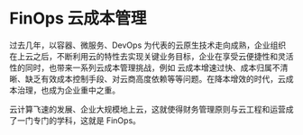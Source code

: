 # FinOps 云成本管理

过去几年，以容器、微服务、DevOps 为代表的云原生技术走向成熟，企业组织在上云之后，不断利用云的特性去实现关键业务目标，企业在享受云便捷性和灵活性的同时，也带来一系列云成本管理挑战，例如 云成本增速过快、成本归属不清晰、缺乏有效成本控制手段、对云商高度依赖等等问题。在降本增效的时代，云成本治理，也成为企业重中之重。

云计算飞速的发展、企业大规模地上云，这就使得财务管理原则与云工程和运营成了一门专门的学科，这就是 FinOps。